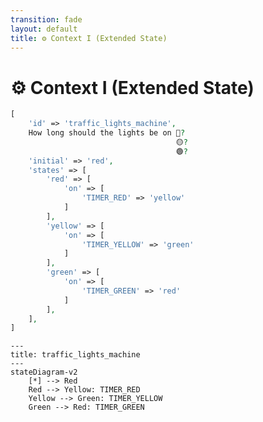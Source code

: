 ```yaml
---
transition: fade
layout: default
title: ⚙ Context I (Extended State)
---
```


<div class="grid grid-cols-3 gap-4">

<div class="col-span-2">

# ⚙ Context I (Extended State)

```php {3-5} {maxHeight:'400px'}
[
    'id' => 'traffic_lights_machine',
    How long should the lights be on 🔴?
                                     🟡?
                                     🟢?
    'initial' => 'red',
    'states' => [
        'red' => [
            'on' => [
                'TIMER_RED' => 'yellow'
            ]
        ],
        'yellow' => [
            'on' => [
                'TIMER_YELLOW' => 'green'
            ]
        ],
        'green' => [
            'on' => [
                'TIMER_GREEN' => 'red'
            ]
        ],
    ],
]
```
</div>

<div class="text-center">

```mermaid {theme: 'neutral', scale: 0.75}
---
title: traffic_lights_machine
---
stateDiagram-v2
    [*] --> Red
    Red --> Yellow: TIMER_RED
    Yellow --> Green: TIMER_YELLOW
    Green --> Red: TIMER_GREEN
```

</div>
</div>

<!--
buraya kadar teorik bir makine tanimladik,

aslinda konsept kisminda biraz degindigimiz bu makine ne yapar sorusuna cevap verdik genel olarak.

simdi biraz nasil yapar kismina yani makinenin davranisina/behavior'una dokunan tanimlamalari dusunecegiz

bu da context:

context'e ayni zamanda extended state deniyor.

makinenin internal durumu, icinde tuttugu bilgi
diger bir deyisle makinenin calistirken ihtiyac duyacagi bilgiler

trafik lambalari analojisinden devam edersek, simdiye kadar hangi durumlarin ya da lambalarin oldugunu ve hangisinden sonra hangisinin yanacagini tanimladik, sadece bu kadar

fakat hangi lambanin kac saniye yanacagi davranisiyla ilgili hic bisi tanimlamadik

bu tanim tam bir extended state ornegi, cunku yeni bir state degil, o state ozelinde nasil davranmasi gerektigine ozel bir internal bilgi
-->
